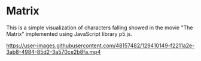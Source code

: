 # Matrix

This is a simple visualization of characters falling showed in the movie "The Matrix" implemented using JavaScript library p5.js.

https://user-images.githubusercontent.com/48157482/129410149-f2211a2e-3ab8-4984-85d2-3a570ce2b8fa.mp4
